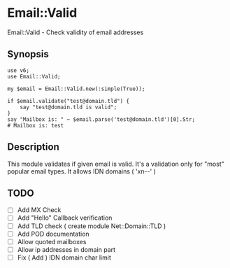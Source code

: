 # Email::Valid
Email::Valid - Check validity of email addresses
## Synopsis
```perl6
use v6;
use Email::Valid;

my $email = Email::Valid.new(:simple(True));

if $email.validate("test@domain.tld") {
    say "test@domain.tld is valid";
}
say "Mailbox is: " ~ $email.parse('test@domain.tld')[0].Str;
# Mailbox is: test
```

## Description
This module validates if given email is valid.
It's a validation only for "most" popular email types.
It allows IDN domains ( 'xn--' )

## TODO
- [ ] Add MX Check
- [ ] Add "Hello" Callback verification
- [ ] Add TLD check ( create module Net::Domain::TLD )
- [ ] Add POD documentation
- [ ] Allow quoted mailboxes
- [ ] Allow ip addresses in domain part
- [ ] Fix ( Add ) IDN domain char limit
